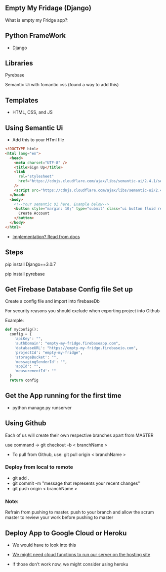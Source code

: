 ## Empty My Fridage (Django)

What is empty my Fridge app?:

## Python FrameWork

- Django

## Libraries

Pyrebase

Semantic Ui with fomantic css (found a way to add this)

## Templates

- HTML, CSS, and JS

## Using Semantic Ui

- Add this to your HTml file

```html
<!DOCTYPE html>
<html lang="en">
  <head>
    <meta charset="UTF-8" />
    <title>Sign Up</title>
    <link
      rel="stylesheet"
      href="https://cdnjs.cloudflare.com/ajax/libs/semantic-ui/2.4.1/semantic.min.css"
    />
    <script src="https://cdnjs.cloudflare.com/ajax/libs/semantic-ui/2.4.1/semantic.min.js"></script>
  </head>
  <body>
    <!--Your semantic UI here. Example below-->
    <button style="margin: 10;" type="submit" class="ui button fluid red">
      Create Account
    </button>
  </body>
</html>
```
- [Implementation? Read from docs](https://semantic-ui.com/elements/)

## Steps

pip install Django==3.0.7

pip install pyrebase

## Get Firebase Database Config file Set up

Create a config file and import into firebaseDb

For security reasons you should exclude when exporting project into Github

Example:

```py
def myConfig():
  config = {
    'apiKey': "",
    'authDomain': "empty-my-fridge.firebaseapp.com",
    'databaseURL': "https://empty-my-fridge.firebaseio.com",
    'projectId': "empty-my-fridge",
    'storageBucket': "",
    'messagingSenderId': "",
    'appId': "",
    'measurementId': ""
  }
  return config
```

## Get the App running for the first time

- python manage.py runserver

## Using Github

Each of us will create their own respective branches apart from MASTER

use command -> git checkout -b < branchName >

- To pull from Github, use: git pull origin < branchName >

### Deploy from local to remote

- git add .
- git commit -m "message that represents your recent changes"
- git push origin < branchName >

### Note:

Refrain from pushing to master. push to your branch and allow the scrum master to review your work before pushing to master

## Deploy App to Google Cloud or Heroku

- We would have to look into this
- [We might need cloud functions to run our server on the hosting site](https://medium.com/firebase-developers/hosting-flask-servers-on-firebase-from-scratch-c97cfb204579)

- If those don't work now, we might consider using heroku
